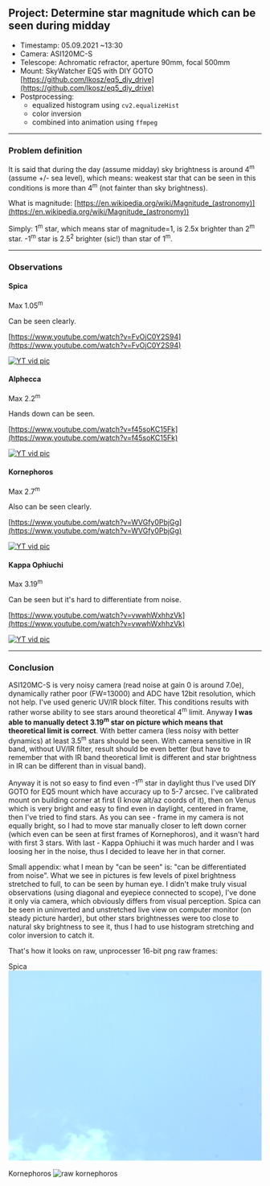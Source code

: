 ## Project: Determine star magnitude which can be seen during midday

- Timestamp: 05.09.2021 ~13:30
- Camera: ASI120MC-S
- Telescope: Achromatic refractor, aperture 90mm, focal 500mm
- Mount: SkyWatcher EQ5 with DIY GOTO [https://github.com/lkosz/eq5_diy_drive](https://github.com/lkosz/eq5_diy_drive)
- Postprocessing:
  - equalized histogram using `cv2.equalizeHist`
  - color inversion
  - combined into animation using `ffmpeg`

----

### Problem definition

It is said that during the day (assume midday) sky brightness is around 4<sup>m</sup> (assume +/- sea level), which means: weakest star that can be seen in this conditions is more than 4<sup>m</sup> (not fainter than sky brightness).

What is magnitude: [https://en.wikipedia.org/wiki/Magnitude_(astronomy)](https://en.wikipedia.org/wiki/Magnitude_(astronomy))

Simply: 1<sup>m</sup> star, which means star of magnitude=1, is 2.5x brighter than 2<sup>m</sup> star. -1<sup>m</sup> star is 2.5<sup>2</sup> brighter (sic!) than star of 1<sup>m</sup>.

----
### Observations

#### Spica
Max 1.05<sup>m</sup>

Can be seen clearly.

[https://www.youtube.com/watch?v=FvOjC0Y2S94](https://www.youtube.com/watch?v=FvOjC0Y2S94)

[![YT vid pic](https://img.youtube.com/vi/FvOjC0Y2S94/0.jpg)](https://www.youtube.com/watch?v=FvOjC0Y2S94)

#### Alphecca
Max 2.2<sup>m</sup>

Hands down can be seen.

[https://www.youtube.com/watch?v=f45soKC15Fk](https://www.youtube.com/watch?v=f45soKC15Fk)

[![YT vid pic](https://img.youtube.com/vi/f45soKC15Fk/0.jpg)](https://www.youtube.com/watch?v=f45soKC15Fk)

#### Kornephoros
Max 2.7<sup>m</sup>

Also can be seen clearly.

[https://www.youtube.com/watch?v=WVGfy0PbjGg](https://www.youtube.com/watch?v=WVGfy0PbjGg)

[![YT vid pic](https://img.youtube.com/vi/WVGfy0PbjGg/0.jpg)](https://www.youtube.com/watch?v=WVGfy0PbjGg)

#### Kappa Ophiuchi
Max 3.19<sup>m</sup>

Can be seen but it's hard to differentiate from noise.

[https://www.youtube.com/watch?v=vwwhWxhhzVk](https://www.youtube.com/watch?v=vwwhWxhhzVk)

[![YT vid pic](https://img.youtube.com/vi/vwwhWxhhzVk/0.jpg)](https://www.youtube.com/watch?v=vwwhWxhhzVk)

----

### Conclusion

ASI120MC-S is very noisy camera (read noise at gain 0 is around 7.0e), dynamically rather poor (FW=13000) and ADC have 12bit resolution, which not help. I've used generic UV/IR block filter. This conditions results with rather worse ability to see stars around theoretical 4<sup>m</sup> limit. Anyway **I was able to manually detect 3.19<sup>m</sup> star on picture which means that theoretical limit is correct**. With better camera (less noisy with better dynamics) at least 3.5<sup>m</sup> stars should be seen. With camera sensitive in IR band, without UV/IR filter, result should be even better (but have to remember that with IR band theoretical limit is different and star brightness in IR can be different than in visual band).

Anyway it is not so easy to find even -1<sup>m</sup> star in daylight thus I've used DIY GOTO for EQ5 mount which have accuracy up to 5-7 arcsec. I've calibrated mount on building corner at first (I know alt/az coords of it), then on Venus which is very bright and easy to find even in daylight, centered in frame, then I've tried to find stars. As you can see - frame in my camera is not equally bright, so I had to move star manually closer to left down corner (which even can be seen at first frames of Kornephoros), and it wasn't hard with first 3 stars. With last - Kappa Ophiuchi it was much harder and I was loosing her in the noise, thus I decided to leave her in that corner. 

Small appendix: what I mean by "can be seen" is: "can be differentiated from noise". What we see in pictures is few levels of pixel brightness stretched to full, to can be seen by human eye. I didn't make truly visual observations (using diagonal and eyepiece connected to scope), I've done it only via camera, which obviously differs from visual perception. Spica can be seen in uninverted and unstretched live view on computer monitor (on steady picture harder), but other stars brightnesses were too close to natural sky brightness to see it, thus I had to use histogram stretching and color inversion to catch it.

That's how it looks on raw, unprocesser 16-bit png raw frames:

Spica
![raw spica](raw_spica.png)

Kornephoros
![raw kornephoros](raw_kornephoros.png)

